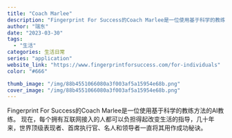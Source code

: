 ```yaml
---
title: "Coach Marlee"
description: "Fingerprint For Success的Coach Marlee是一位使用基于科学的教练方法的AI教练。 现在，"
author: "瑞东"
date: "2023-03-30"
tags:
  - "生活"
categories: 生活日常
series: "application"
website_link: "https://www.fingerprintforsuccess.com/for-individuals"
color: "#666"

thumb_image: "/img/88b4551066080a3f003af5a15954e68b.png"
cover_image: "/img/88b4551066080a3f003af5a15954e68b.png"
---
```


Fingerprint For Success的Coach Marlee是一位使用基于科学的教练方法的AI教练。 现在，每个拥有互联网接入的人都可以负担得起改变生活的指导，几十年来，世界顶级表现者、首席执行官、名人和领导者一直将其用作成功秘诀。 